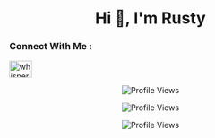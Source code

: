 <h1 align="center">Hi 👋, I'm Rusty</h1>
<h3 align="left">Connect With Me :</h3>
<p align="left">
<a href="https://instagram.com/" target="blank"><img align="center" src="https://raw.githubusercontent.com/rahuldkjain/github-profile-readme-generator/master/src/images/icons/Social/instagram.svg" alt="whisper" height="30" width="40" /></a>
</p>

<p align="center">
  <img src="https://api.visitorbadge.io/api/VisitorHit?user=Rustyx3&countColorcountColor&countColor=%23FF0000" alt="Profile Views">
</p>
<p align="center">
  <img src="https://img.shields.io/github/followers/Rustyx3?color=FF0000&style=for-the-badge&logo=github&label=Follow" alt="Profile Views">
</p>
<p align="center">
  <img src="https://img.shields.io/github/stars/Rustyx3?color=FF0000&style=for-the-badge&logo=github&label=Star" alt="Profile Views">
</p>
